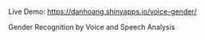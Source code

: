 
Live Demo: https://danhoang.shinyapps.io/voice-gender/

Gender Recognition by Voice and Speech Analysis

